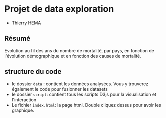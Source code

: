 # Projet de data exploration

* Thierry HEMA

## Résumé

Evolution au fil des ans du nombre de mortalité, par pays, en fonction de l'évolution démographique et en fonction des causes de mortalité.

## structure du code

* le dossier ```data``` : contient les données analysées. Vous y trouverez également le code pour fusionner les datasets
* le dossier ```script```: contient tous les scripts D3js pour la visualisation et l'interaction
* Le fichier ```index.html```: la page html. Double cliquez dessus pour avoir les graphique.

